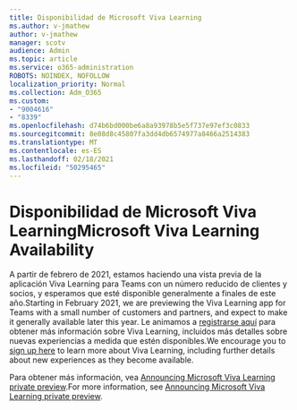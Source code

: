 ```yaml
---
title: Disponibilidad de Microsoft Viva Learning
ms.author: v-jmathew
author: v-jmathew
manager: scotv
audience: Admin
ms.topic: article
ms.service: o365-administration
ROBOTS: NOINDEX, NOFOLLOW
localization_priority: Normal
ms.collection: Adm_O365
ms.custom:
- "9004616"
- "8339"
ms.openlocfilehash: d74b6bd000be6a8a93978b5e5f737e97ef3c0833
ms.sourcegitcommit: 8e08d8c45807fa3dd4db6574977a8466a2514383
ms.translationtype: MT
ms.contentlocale: es-ES
ms.lasthandoff: 02/18/2021
ms.locfileid: "50295465"
---
```

# <a name="microsoft-viva-learning-availability"></a><span data-ttu-id="7e77b-102">Disponibilidad de Microsoft Viva Learning</span><span class="sxs-lookup"><span data-stu-id="7e77b-102">Microsoft Viva Learning Availability</span></span>

<span data-ttu-id="7e77b-103">A partir de febrero de 2021, estamos haciendo una vista previa de la aplicación Viva Learning para Teams con un número reducido de clientes y socios, y esperamos que esté disponible generalmente a finales de este año.</span><span class="sxs-lookup"><span data-stu-id="7e77b-103">Starting in February 2021, we are previewing the Viva Learning app for Teams with a small number of customers and partners, and expect to make it generally available later this year.</span></span> <span data-ttu-id="7e77b-104">Le animamos a [registrarse aquí](https://aka.ms/VivaLearningSignup) para obtener más información sobre Viva Learning, incluidos más detalles sobre nuevas experiencias a medida que estén disponibles.</span><span class="sxs-lookup"><span data-stu-id="7e77b-104">We encourage you to [sign up here](https://aka.ms/VivaLearningSignup) to learn more about Viva Learning, including further details about new experiences as they become available.</span></span>

<span data-ttu-id="7e77b-105">Para obtener más información, vea [Announcing Microsoft Viva Learning private preview](https://techcommunity.microsoft.com/t5/microsoft-viva-blog/announcing-microsoft-viva-learning-private-preview/ba-p/2107023).</span><span class="sxs-lookup"><span data-stu-id="7e77b-105">For more information, see [Announcing Microsoft Viva Learning private preview](https://techcommunity.microsoft.com/t5/microsoft-viva-blog/announcing-microsoft-viva-learning-private-preview/ba-p/2107023).</span></span>
